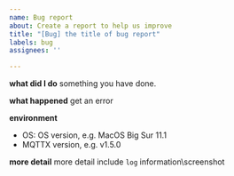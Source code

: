 ```yaml
---
name: Bug report
about: Create a report to help us improve
title: "[Bug] the title of bug report"
labels: bug
assignees: ''

---
```


**what did I do**
something you have done.

**what happened**
get an error

**environment**

- OS: OS version, e.g. MacOS Big Sur 11.1
- MQTTX version, e.g. v1.5.0

**more detail**
more detail include `log` information\screenshot
